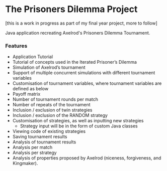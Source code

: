 # The Prisoners Dilemma Project

[this is a work in progress as part of my final year project, more to follow]

Java application recreating Axelrod's Prisoners Dilemma Tournament.

### Features
-	Application Tutorial
-	Tutorial of concepts used in the Iterated Prisoner’s Dilemma
-	Simulation of Axelrod’s tournament
-	Support of multiple concurrent simulations with different tournament variables
-	Customisation of tournament variables, where tournament variables are defined as below
  - Payoff matrix
  - Number of tournament rounds per match
  - Number of repeats of the tournament
  - Inclusion / exclusion of twin strategies
  - Inclusion / exclusion of the RANDOM strategy
- Customisation of strategies, as well as inputting new strategies
  - Strategy input will be in the form of custom Java classes
- Viewing code of existing strategies
-	Saving tournament results
-	Analysis of tournament results
  - Analysis per match
  - Analysis per strategy
  - Analysis of properties proposed by Axelrod (niceness, forgiveness, and Kingmaker).
